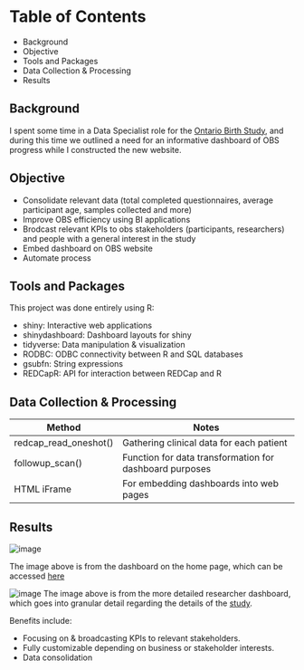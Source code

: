 # Table of Contents 

- Background 
- Objective 
- Tools and Packages 
- Data Collection & Processing 
- Results




## Background 
I spent some time in a Data Specialist role for the [Ontario Birth Study](http://ontariobirthstudy.com/), and during this time we outlined a need for an informative dashboard of OBS progress while I constructed the new website. 


## Objective 
- Consolidate relevant data (total completed questionnaires, average participant age, samples collected and more) 
- Improve OBS efficiency using BI applications 
- Brodcast relevant KPIs to obs stakeholders (participants, researchers) and people with a general interest in the study
- Embed dashboard on OBS website
- Automate process 


## Tools and Packages 
This project was done entirely using R: 

- shiny: Interactive web applications
- shinydashboard: Dashboard layouts for shiny 
- tidyverse: Data manipulation & visualization 
- RODBC: ODBC connectivity between R and SQL databases
- gsubfn: String expressions
- REDCapR: API for interaction between REDCap and R 

## Data Collection & Processing 

|Method                |Notes                                                  |
|----------------------|-------------------------------------------------------|
|redcap_read_oneshot() |Gathering clinical data for each patient               |
|followup_scan()       |Function for data transformation for dashboard purposes|
| HTML iFrame          | For embedding dashboards into web pages               |


## Results
![image](https://user-images.githubusercontent.com/91495866/165196945-5d481002-9883-425e-875d-60c6ed55404f.png)

The image above is from the dashboard on the home page, which can be accessed [here](http://ontariobirthstudy.com/)


![image](https://user-images.githubusercontent.com/91495866/165197109-87ff9d2f-2bf7-4274-b72f-91bd9152998c.png)
The image above is from the more detailed researcher dashboard, which goes into granular detail regarding the details of the [study](http://ontariobirthstudy.com/researchers/). 

Benefits include:
- Focusing on & broadcasting KPIs to relevant stakeholders. 
- Fully customizable depending on business or stakeholder interests. 
- Data consolidation 
